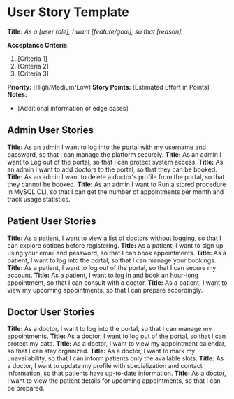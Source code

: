 # User Story Template

**Title:**
_As a [user role], I want [feature/goal], so that [reason]._

**Acceptance Criteria:**
1. [Criteria 1]
2. [Criteria 2]
3. [Criteria 3]

**Priority:** [High/Medium/Low]
**Story Points:** [Estimated Effort in Points]
**Notes:**
- [Additional information or edge cases]

## Admin User Stories
**Title:**
As an admin I want to log into the portal with my username and password, so that I can manage the platform securely.
**Title:**
As an admin I want to Log out of the portal, so that I can protect system access.
**Title:**
As an admin I want to add doctors to the portal, so that they can be booked.
**Title:**
As an admin I want to delete a doctor's profile from the portal, so that they cannot be booked.
**Title:**
As an admin I want to Run a stored procedure in MySQL CLI, so that I can get the number of appointments per month and track usage statistics.


## Patient User Stories
**Title:**
As a patient, I want to view a list of doctors without logging, so that I can explore options before registering.
**Title:**
As a patient, I want to sign up using your email and password, so that I can book appointments.
**Title:**
As a patient, I want to log into the portal, so that I can manage your bookings.
**Title:**
As a patient, I want to log out of the portal, so that I can secure my account.
**Title:**
As a patient, I want to log in and book an hour-long appointment, so that I can consult with a doctor.
**Title:**
As a patient, I want to view my upcoming appointments, so that I can prepare accordingly.


## Doctor User Stories
**Title:**
As a doctor, I want to log into the portal, so that I can manage my appointments.
**Title:**
As a doctor, I want to log out of the portal, so that I can protect my data.
**Title:**
As a doctor, I want to view my appointment calendar, so that I can stay organized.
**Title:**
As a doctor, I want to mark my unavailability, so that I can inform patients only the available slots.
**Title:**
As a doctor, I want to update my profile with specialization and contact information, so that patients have up-to-date information.
**Title:**
As a doctor, I want to view the patient details for upcoming appointments, so that I can be prepared.

